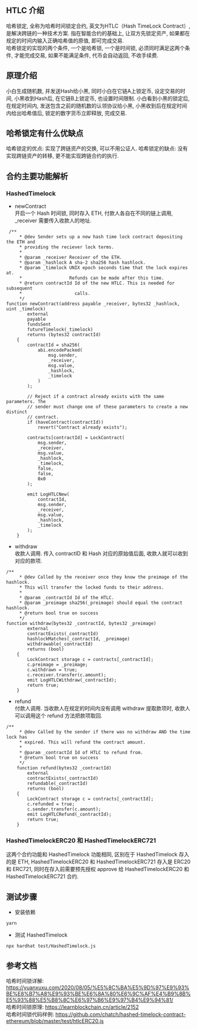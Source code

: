 ## HTLC 介绍  
哈希锁定, 全称为哈希时间锁定合约, 英文为HTLC（Hash TimeLock Contract）, 是解决跨链的一种技术方案. 指在智能合约的基础上, 让双方先锁定资产, 如果都在规定的时间内输入正确哈希值的原值, 即可完成交易.  
哈希锁定的实现的两个条件, 一个是哈希锁, 一个是时间锁, 必须同时满足这两个条件,  才能完成交易, 如果不能满足条件, 代币会自动返回, 不收手续费.  

## 原理介绍  
小白生成随机数, 并发送Hash给小黑, 同时小白在它链A上锁定币, 设定交易的时间, 小黑收到Hash后, 在它链B上锁定币, 也设置时间限制. 
小白看到小黑的锁定后, 在规定时间内, 发送包含之前的随机数的认领协议给小黑, 小黑收到后在规定时间内给出哈希值后, 锁定的数字货币立即释放, 完成交易.  

## 哈希锁定有什么优缺点  
哈希锁定的优点: 实现了跨链资产的交换, 可以不用公证人. 
哈希锁定的缺点: 没有实现跨链资产的转移, 更不能实现跨链合约的执行. 

## 合约主要功能解析  
### HashedTimelock 
- newContract  
开启一个 Hash 时间锁, 同时存入 ETH, 付款人各自在不同的链上调用, _receiver 需要传入收款人的地址.
```solidity
 /**
     * @dev Sender sets up a new hash time lock contract depositing the ETH and
     * providing the reciever lock terms.
     *
     * @param _receiver Receiver of the ETH.
     * @param _hashlock A sha-2 sha256 hash hashlock.
     * @param _timelock UNIX epoch seconds time that the lock expires at.
     *                  Refunds can be made after this time.
     * @return contractId Id of the new HTLC. This is needed for subsequent
     *                    calls.
     */
function newContract(address payable _receiver, bytes32 _hashlock, uint _timelock)
        external
        payable
        fundsSent
        futureTimelock(_timelock)
        returns (bytes32 contractId)
    {
        contractId = sha256(
            abi.encodePacked(
                msg.sender,
                _receiver,
                msg.value,
                _hashlock,
                _timelock
            )
        );

        // Reject if a contract already exists with the same parameters. The
        // sender must change one of these parameters to create a new distinct
        // contract.
        if (haveContract(contractId))
            revert("Contract already exists");

        contracts[contractId] = LockContract(
            msg.sender,
            _receiver,
            msg.value,
            _hashlock,
            _timelock,
            false,
            false,
            0x0
        );

        emit LogHTLCNew(
            contractId,
            msg.sender,
            _receiver,
            msg.value,
            _hashlock,
            _timelock
        );
    }
```

- withdraw   
收款人调用. 传入 contractID 和 Hash 对应的原始值后面, 收款人就可以收到对应的款项.  
```solidity
/**
     * @dev Called by the receiver once they know the preimage of the hashlock.
     * This will transfer the locked funds to their address.
     *
     * @param _contractId Id of the HTLC.
     * @param _preimage sha256(_preimage) should equal the contract hashlock.
     * @return bool true on success
     */
function withdraw(bytes32 _contractId, bytes32 _preimage)
        external
        contractExists(_contractId)
        hashlockMatches(_contractId, _preimage)
        withdrawable(_contractId)
        returns (bool)
    {
        LockContract storage c = contracts[_contractId];
        c.preimage = _preimage;
        c.withdrawn = true;
        c.receiver.transfer(c.amount);
        emit LogHTLCWithdraw(_contractId);
        return true;
    }
```

- refund  
付款人调用. 当收款人在规定的时间内没有调用 withdraw 提取款项时, 收款人可以调用这个 refund 方法把款项取回. 
```
/**
     * @dev Called by the sender if there was no withdraw AND the time lock has
     * expired. This will refund the contract amount.
     *
     * @param _contractId Id of HTLC to refund from.
     * @return bool true on success
     */
    function refund(bytes32 _contractId)
        external
        contractExists(_contractId)
        refundable(_contractId)
        returns (bool)
    {
        LockContract storage c = contracts[_contractId];
        c.refunded = true;
        c.sender.transfer(c.amount);
        emit LogHTLCRefund(_contractId);
        return true;
    }
```  

### HashedTimelockERC20 和  HashedTimelockERC721  
这两个合约功能和 HashedTimelock 功能相同, 区别在于 HashedTimelock 存入的是 ETH,  HashedTimelockERC20 和  HashedTimelockERC721 存入是 ERC20 和 ERC721, 同时在存入前需要预先授权 approve 给 HashedTimelockERC20 和  HashedTimelockERC721 合约.  

## 测试步骤  
- 安装依赖  
```
yarn
```

- 测试 HashedTimelock  
```
npx hardhat test/HashedTimelock.js  
```

## 参考文档  
哈希时间锁详解: https://yuanxuxu.com/2020/08/05/%E5%8C%BA%E5%9D%97%E9%93%BE%E8%B7%A8%E9%93%BE%E6%8A%80%E6%9C%AF%E4%B9%8B%E5%93%88%E5%B8%8C%E6%97%B6%E9%97%B4%E9%94%81/  
哈希时间锁原理: https://learnblockchain.cn/article/2152  
哈希时间锁代码样例:  https://github.com/chatch/hashed-timelock-contract-ethereum/blob/master/test/htlcERC20.js   
